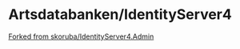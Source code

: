 # Artsdatabanken/IdentityServer4
[Forked from skoruba/IdentityServer4.Admin](https://github.com/skoruba/IdentityServer4.Admin)
